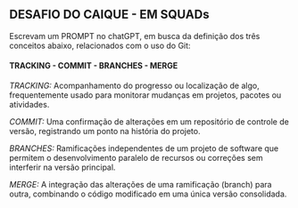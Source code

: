 ## DESAFIO DO CAIQUE - EM SQUADs

Escrevam um PROMPT no chatGPT, em busca da definição dos três conceitos abaixo, relacionados com o uso do Git:

#### TRACKING - COMMIT - BRANCHES - MERGE

*TRACKING:* Acompanhamento do progresso ou localização de algo, frequentemente usado para monitorar mudanças em projetos, pacotes ou atividades.

*COMMIT:* Uma confirmação de alterações em um repositório de controle de versão, registrando um ponto na história do projeto.

*BRANCHES:* Ramificações independentes de um projeto de software que permitem o desenvolvimento paralelo de recursos ou correções sem interferir na versão principal.

*MERGE:* A integração das alterações de uma ramificação (branch) para outra, combinando o código modificado em uma única versão consolidada.